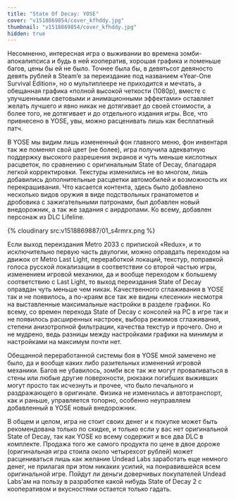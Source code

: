 ```yaml
---
title: "State Of Decay: YOSE"
cover: "v1518869854/cover_kfhddy.jpg"
thumbnail: "v1518869854/cover_kfhddy.jpg"
hidden: true
---
```


Несомненно, интересная игра о выживании во времена зомби-апокалипсиса и будь в ней кооператив, хорошая графика и поменьше багов, цены бы ей не было. Точнее была бы, в девятьсот девяносто девять рублей в Steam’e за переиздание под названием «Year-One Survival Edition», но о мультиплеере не приходится и мечтать, а обещанная графика «полной высокой четкости (1080p), вместе с улучшенными световыми и анимационными эффектами» оставляет желать лучшего и явно никак не дотягивает до своей стоимости, а более того, не дотягивает и до отдельного издания игры. Все, что привнесено в YOSE, увы, можно расценивать лишь как бесплатный патч.

В YOSE мы видим лишь измененный фон главного меню, фон инвентаря так же поменял свой цвет (не более), игра получила адекватную поддержку высокого разрешения экранов и чуть меньше кислотных расцветок, по сравнению с оригинальным State of Decay, благодаря легкой корректировки. Текстуры изменились не во многом, лишь добавились дополнительные расцветки автомобилей и возможность их перекрашивания. Что касается контента, здесь было добавлено несколько видов оружия в виде подствольных гранатометов и дробовика с зажигательными патронами, был добавлен новый внедорожник, а так же задания с аирдропами. Ко всему, добавлен персонаж из DLC Lifeline.

{% cloudinary src:v1518869887/01_s4rmrx.png %}

Если выход переиздания Metro 2033 с припиской «Redux», и то исключительно первую часть двулогии, можно оправдать переходом на движок от Metro Last Light, переработкой локаций, текстур, поправкой голоса русской локализации в соответствии со второй частью игры, изменением игровой механики, да и вообще переходом к большему соответствию с Last Light, то выход переиздания State of Decay оправдан чуть меньше чем никак. Качественного сглаживания в YOSE так и не появилось, а по-краям все так же видны «лесенки» несмотря на выставленные максимальные настройки в разделе графики. Ко всему, со времен перехода State of Decay с консолей на PC в игре так и не появилось расширенных настроек, выбора режимов сглаживания, степени анизотропной фильтрации, качества текстур и прочего. Оно и не мудрено, ведь разницы между настройками графики на минимум и настройками на максимум почти нет.

Обещанной переработанной системы боя в YOSE мной замечено не было, да и вообще каких либо разительных изменений игровой механики. Багов не убавилось, зомби все так же могут проваливаться в стены или любые другие поверхности, рюкзаки погибших выживших могут просто так исчезнуть и прочее, что было печального и раздражающего в оригинале. Физика не изменилась и автотранспорт, как и раньше, управляется топорно, особенно неуправляем добавленный в YOSE новый внедорожник.

В общем и целом, игра не стоит своих денег и к покупке может быть рекомендована только по скидке, и только если у вас нет оригинальной State of Decay, так как YOSE ко всему содержит и все два DLС в комплекте. Продажа того же самого продукта по цене в двое дороже (оригинальная игра стоила около четырехсот рублей) может расцениваться лишь как желание Undead Labs заработать еще немного денег, не прилагая при этом никаких усилий, на понравившейся всем оригинальной игре. Пойдут ли деньги доверчивых покупателей Undead Labs’ам на пользу в разработке какой нибудь State of Decay 2 с кооперативом и вкусностями остается только гадать.